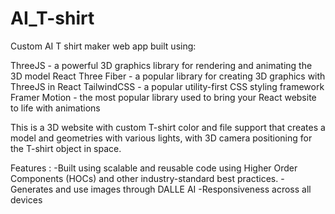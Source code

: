 # AI_T-shirt

Custom AI T shirt maker web app built using: 

ThreeJS - a powerful 3D graphics library for rendering and animating the 3D model
React Three Fiber - a popular library for creating 3D graphics with ThreeJS in React
TailwindCSS - a popular utility-first CSS styling framework
Framer Motion - the most popular library used to bring your React website to life with animations

This is a 3D website with custom T-shirt color and file support that creates a model and geometries with various lights, with 3D camera positioning for the T-shirt object in space.

Features : 
-Built using scalable and reusable code using Higher Order Components (HOCs) and other industry-standard best practices.
-Generates and use images through DALLE AI
-Responsiveness across all devices

